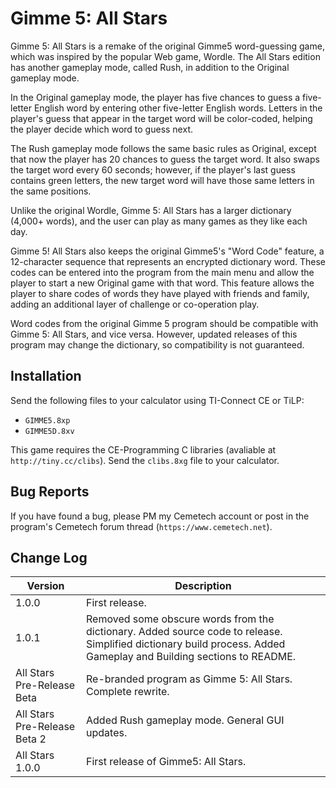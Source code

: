 # Gimme 5: All Stars

Gimme 5: All Stars is a remake of the original Gimme5 word-guessing game, which was inspired by the popular Web game, Wordle. The All Stars edition has another gameplay mode, called Rush, in addition to the Original gameplay mode.

In the Original gameplay mode, the player has five chances to guess a five-letter English word by entering other five-letter English words. Letters in the player's guess that appear in the target word will be color-coded, helping the player decide which word to guess next.

The Rush gameplay mode follows the same basic rules as Original, except that now the player has 20 chances to guess the target word. It also swaps the target word every 60 seconds; however, if the player's last guess contains green letters, the new target word will have those same letters in the same positions.

Unlike the original Wordle, Gimme 5: All Stars has a larger dictionary (4,000+ words), and the user can play as many games as they like each day.

Gimme 5! All Stars also keeps the original Gimme5's "Word Code" feature, a 12-character sequence that represents an encrypted dictionary word. These codes can be entered into the program from the main menu and allow the player to start a new Original game with that word. This feature allows the player to share codes of words they have played with friends and family, adding an additional layer of challenge or co-operation play.

Word codes from the original Gimme 5 program should be compatible with Gimme 5: All Stars, and vice versa. However, updated releases of this program may change the dictionary, so compatibility is not guaranteed.

## Installation

Send the following files to your calculator using TI-Connect CE or TiLP:

* `GIMME5.8xp`
* `GIMME5D.8xv`

This game requires the CE-Programming C libraries (avaliable at `http://tiny.cc/clibs`). Send the `clibs.8xg` file to your calculator.

## Bug Reports

If you have found a bug, please PM my Cemetech account or post in the program's Cemetech forum thread (`https://www.cemetech.net`).

## Change Log

| Version | Description
| ------- | -----------
| 1.0.0 | First release.
| 1.0.1 | Removed some obscure words from the dictionary. Added source code to release. Simplified dictionary build process. Added Gameplay and Building sections to README.
| All Stars Pre-Release Beta | Re-branded program as Gimme 5: All Stars. Complete rewrite.
| All Stars Pre-Release Beta 2 | Added Rush gameplay mode. General GUI updates.
| All Stars 1.0.0 | First release of Gimme5: All Stars.
